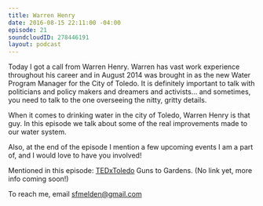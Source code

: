 ```yaml
---
title: Warren Henry
date: 2016-08-15 22:11:00 -04:00
episode: 21
soundcloudID: 278446191
layout: podcast
---
```


Today I got a call from Warren Henry. Warren has vast work experience throughout his career and in August 2014 was brought in as the new Water Program Manager for the City of Toledo. It is definitely important to talk with politicians and policy makers and dreamers and activists... and sometimes, you need to talk to the one overseeing the nitty, gritty details. 

When it comes to drinking water in the city of Toledo, Warren Henry is that guy. In this episode we talk about some of the real improvements made to our water system. 

Also, at the end of the episode I mention a few upcoming events I am a part of, and I would love to have you involved! 

Mentioned in this episode:
[TEDxToledo](http://tedxtoledo.com)
Guns to Gardens. (No link yet, more info coming soon!)

To reach me, email sfmelden@gmail.com
